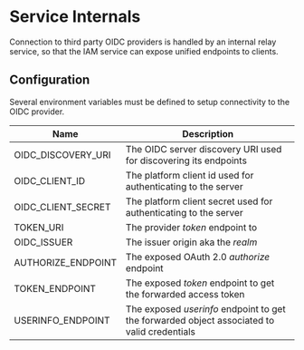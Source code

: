 # Service Internals

Connection to third party OIDC providers is handled by an internal relay service, so that the IAM
service can expose unified endpoints to clients.

## Configuration

Several environment variables must be defined to setup connectivity to the OIDC provider.

| Name | Description |
| --- |---|
| OIDC_DISCOVERY_URI | The OIDC server discovery URI used for discovering its endpoints |
| OIDC_CLIENT_ID | The platform client id used for authenticating to the server |
| OIDC_CLIENT_SECRET | The platform client secret used for authenticating to the server |
| TOKEN_URI | The provider *token* endpoint to  |
| OIDC_ISSUER | The issuer origin aka the *realm* |
| AUTHORIZE_ENDPOINT | The exposed OAuth 2.0 *authorize* endpoint |
| TOKEN_ENDPOINT | The exposed *token* endpoint to get the forwarded access token |
| USERINFO_ENDPOINT | The exposed *userinfo* endpoint to get the forwarded object associated to valid credentials |
